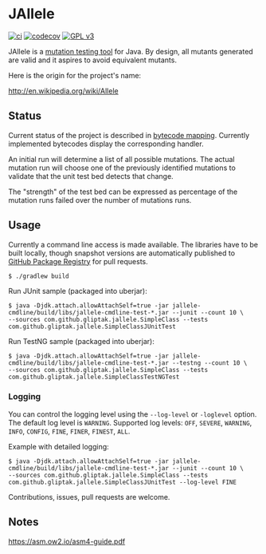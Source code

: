 JAllele
==========
[![ci](https://github.com/gliptak/JAllele/actions/workflows/ci.yml/badge.svg?branch=main)](https://github.com/gliptak/JAllele/actions/workflows/ci.yml?query=branch%3Amain)
[![codecov](https://codecov.io/gh/gliptak/JAllele/branch/main/graph/badge.svg)](https://codecov.io/gh/gliptak/JAllele)
[![GPL v3](https://img.shields.io/badge/license-GPL%20v3-blue.svg)](http://www.gnu.org/licenses/gpl.html)

JAllele is a [mutation testing tool](https://en.wikipedia.org/wiki/Mutation_testing) for Java. By design, all
mutants generated are valid and it aspires to avoid equivalent mutants.

Here is the origin for the project's name:

http://en.wikipedia.org/wiki/Allele

Status
--------

Current status of the project is described in [bytecode mapping](bytecodes.md). Currently implemented bytecodes
display the corresponding handler.

An initial run will determine a list of all possible mutations.
The actual mutation run will choose one of the previously identified
mutations to validate that the unit test bed detects that change.

The "strength" of the test bed can be expressed as percentage of
the mutation runs failed over the number of mutations runs.

Usage
--------

Currently a command line access is made available.
The libraries have to be built locally, though snapshot versions are automatically published to [GitHub Package Registry](https://github.com/gliptak/JAllele/packages) for pull requests.
```
$ ./gradlew build
```
Run JUnit sample (packaged into uberjar):
```
$ java -Djdk.attach.allowAttachSelf=true -jar jallele-cmdline/build/libs/jallele-cmdline-test-*.jar --junit --count 10 \
--sources com.github.gliptak.jallele.SimpleClass --tests com.github.gliptak.jallele.SimpleClassJUnitTest
```

Run TestNG sample (packaged into uberjar):
```
$ java -Djdk.attach.allowAttachSelf=true -jar jallele-cmdline/build/libs/jallele-cmdline-test-*.jar --testng --count 10 \
--sources com.github.gliptak.jallele.SimpleClass --tests com.github.gliptak.jallele.SimpleClassTestNGTest
```

### Logging

You can control the logging level using the `--log-level` or `-loglevel` option. The default log level is `WARNING`.
Supported log levels: `OFF`, `SEVERE`, `WARNING`, `INFO`, `CONFIG`, `FINE`, `FINER`, `FINEST`, `ALL`.

Example with detailed logging:
```
$ java -Djdk.attach.allowAttachSelf=true -jar jallele-cmdline/build/libs/jallele-cmdline-test-*.jar --junit --count 10 \
--sources com.github.gliptak.jallele.SimpleClass --tests com.github.gliptak.jallele.SimpleClassJUnitTest --log-level FINE
```

Contributions, issues, pull requests are welcome.

## Notes

https://asm.ow2.io/asm4-guide.pdf

